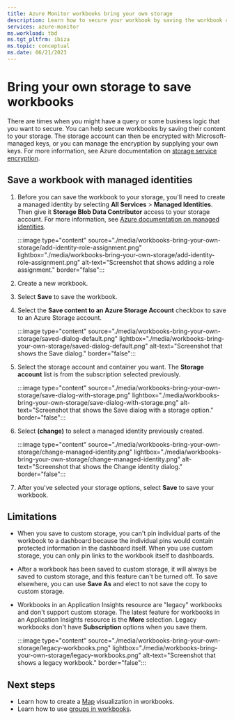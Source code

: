 ```yaml
---
title: Azure Monitor workbooks bring your own storage
description: Learn how to secure your workbook by saving the workbook content to your storage.
services: azure-monitor
ms.workload: tbd
ms.tgt_pltfrm: ibiza
ms.topic: conceptual
ms.date: 06/21/2023
---
```


# Bring your own storage to save workbooks

There are times when you might have a query or some business logic that you want to secure. You can help secure workbooks by saving their content to your storage. The storage account can then be encrypted with Microsoft-managed keys, or you can manage the encryption by supplying your own keys. For more information, see Azure documentation on [storage service encryption](../../storage/common/storage-service-encryption.md).

## Save a workbook with managed identities

1. Before you can save the workbook to your storage, you'll need to create a managed identity by selecting **All Services** > **Managed Identities**. Then give it **Storage Blob Data Contributor** access to your storage account. For more information, see [Azure documentation on managed identities](../../active-directory/managed-identities-azure-resources/how-to-manage-ua-identity-portal.md).
    <!-- convertborder later -->
    :::image type="content" source="./media/workbooks-bring-your-own-storage/add-identity-role-assignment.png" lightbox="./media/workbooks-bring-your-own-storage/add-identity-role-assignment.png" alt-text="Screenshot that shows adding a role assignment." border="false":::

1. Create a new workbook.
1. Select **Save** to save the workbook.
1. Select the **Save content to an Azure Storage Account** checkbox to save to an Azure Storage account.
    <!-- convertborder later -->
    :::image type="content" source="./media/workbooks-bring-your-own-storage/saved-dialog-default.png" lightbox="./media/workbooks-bring-your-own-storage/saved-dialog-default.png" alt-text="Screenshot that shows the Save dialog." border="false":::

1. Select the storage account and container you want. The **Storage account** list is from the subscription selected previously.
    <!-- convertborder later -->
    :::image type="content" source="./media/workbooks-bring-your-own-storage/save-dialog-with-storage.png" lightbox="./media/workbooks-bring-your-own-storage/save-dialog-with-storage.png" alt-text="Screenshot that shows the Save dialog with a storage option." border="false":::

1. Select **(change)** to select a managed identity previously created.
    <!-- convertborder later -->
    :::image type="content" source="./media/workbooks-bring-your-own-storage/change-managed-identity.png" lightbox="./media/workbooks-bring-your-own-storage/change-managed-identity.png" alt-text="Screenshot that shows the Change identity dialog." border="false":::

1. After you've selected your storage options, select **Save** to save your workbook.

## Limitations

- When you save to custom storage, you can't pin individual parts of the workbook to a dashboard because the individual pins would contain protected information in the dashboard itself. When you use custom storage, you can only pin links to the workbook itself to dashboards.
- After a workbook has been saved to custom storage, it will always be saved to custom storage, and this feature can't be turned off. To save elsewhere, you can use **Save As** and elect to not save the copy to custom storage.
- Workbooks in an Application Insights resource are "legacy" workbooks and don't support custom storage. The latest feature for workbooks in an Application Insights resource is the **More** selection. Legacy workbooks don't have **Subscription** options when you save them.

   <!-- convertborder later -->
   :::image type="content" source="./media/workbooks-bring-your-own-storage/legacy-workbooks.png" lightbox="./media/workbooks-bring-your-own-storage/legacy-workbooks.png" alt-text="Screenshot that shows a legacy workbook." border="false":::

## Next steps

- Learn how to create a [Map](workbooks-map-visualizations.md) visualization in workbooks.
- Learn how to use [groups in workbooks](../visualize/workbooks-groups.md).
